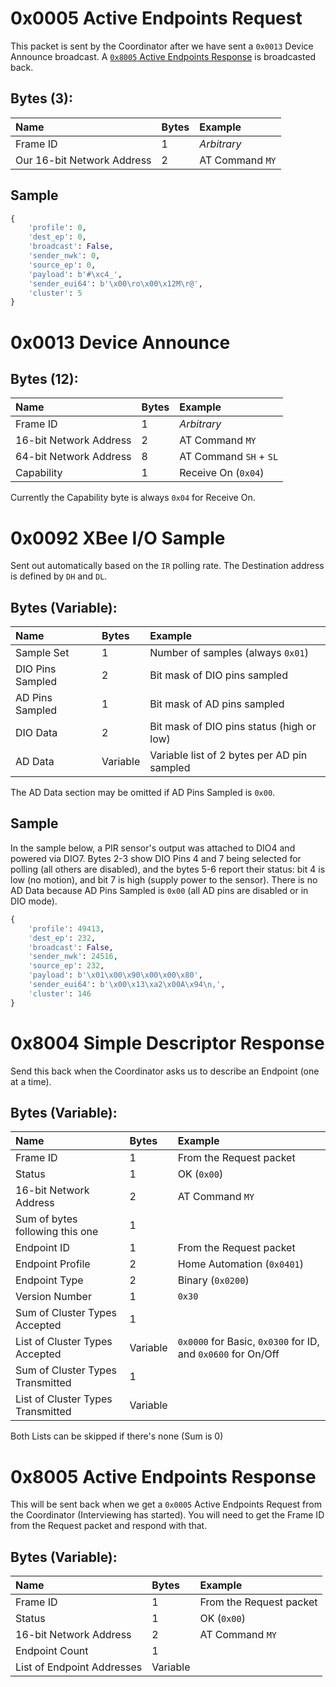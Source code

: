 # 0x0005 Active Endpoints Request
This packet is sent by the Coordinator after we have sent a `0x0013` Device Announce broadcast.  A [`0x8005` Active Endpoints Response](#0x8005-active-endpoints-response) is broadcasted back.

## Bytes (3):
|Name                      |Bytes|Example        |
|:-------------------------|:----|:--------------|
|Frame ID                  |1    |*Arbitrary*    |
|Our 16-bit Network Address|2    |AT Command `MY`|

## Sample
```python
{
    'profile': 0,
    'dest_ep': 0,
    'broadcast': False,
    'sender_nwk': 0,
    'source_ep': 0,
    'payload': b'#\xc4_',
    'sender_eui64': b'\x00\ro\x00\x12M\r@',
    'cluster': 5
}
```

# 0x0013 Device Announce
## Bytes (12):
|Name                  |Bytes|Example               |
|:---------------------|:----|:---------------------|
|Frame ID              |1    |*Arbitrary*           |
|16-bit Network Address|2    |AT Command `MY`       |
|64-bit Network Address|8    |AT Command `SH` + `SL`|
|Capability            |1    |Receive On (`0x04`)   |

Currently the Capability byte is always `0x04` for Receive On.

# 0x0092 XBee I/O Sample
Sent out automatically based on the `IR` polling rate.  The Destination address is defined by `DH` and `DL`.

## Bytes (Variable):
|Name            |Bytes   |Example                                    |
|:---------------|:-------|:------------------------------------------|
|Sample Set      |1       |Number of samples (always `0x01`)          |
|DIO Pins Sampled|2       |Bit mask of DIO pins sampled               |
|AD Pins Sampled |1       |Bit mask of AD pins sampled                |
|DIO Data        |2       |Bit mask of DIO pins status (high or low)  |
|AD Data         |Variable|Variable list of 2 bytes per AD pin sampled|

The AD Data section may be omitted if AD Pins Sampled is `0x00`.  

## Sample
In the sample below, a PIR sensor's output was attached to DIO4 and powered via DIO7. Bytes 2-3 show DIO Pins 4 and 7 being selected for polling (all others are disabled), and the bytes 5-6 report their status: bit 4 is low (no motion), and bit 7 is high (supply power to the sensor).  There is no AD Data because AD Pins Sampled is `0x00` (all AD pins are disabled or in DIO mode).

```python
{
    'profile': 49413,
    'dest_ep': 232,
    'broadcast': False,
    'sender_nwk': 24516,
    'source_ep': 232,
    'payload': b'\x01\x00\x90\x00\x00\x80',
    'sender_eui64': b'\x00\x13\xa2\x00A\x94\n,',
    'cluster': 146
}
```

# 0x8004 Simple Descriptor Response
Send this back when the Coordinator asks us to describe an Endpoint (one at a time).

## Bytes (Variable):
Name                                 |Bytes   |Example                                                     |
|:-----------------------------------|:-------|:-----------------------------------------------------------|
|Frame ID                            |1       |From the Request packet                                     |
|Status                              |1       |OK (`0x00`)                                                 |
|16-bit Network Address              |2       |AT Command `MY`                                             |
|Sum of bytes following this one     |1       |                                                            |
|Endpoint ID                         |1       |From the Request packet                                     |
|Endpoint Profile                    |2       |Home Automation (`0x0401`)                                  |
|Endpoint Type                       |2       |Binary (`0x0200`)                                           |
|Version Number                      |1       |`0x30`                                                      |
|Sum of Cluster Types Accepted       |1       |                                                            |
|List of Cluster Types Accepted      |Variable|`0x0000` for Basic, `0x0300` for ID, and `0x0600` for On/Off|
|Sum of Cluster Types Transmitted    |1       |                                                            |
|List of Cluster Types Transmitted   |Variable|                                                            |

Both Lists can be skipped if there's none (Sum is 0)

# 0x8005 Active Endpoints Response
This will be sent back when we get a `0x0005` Active Endpoints Request from the Coordinator (Interviewing has started).  You will need to get the Frame ID from the Request packet and respond with that.

## Bytes (Variable):
|Name                      |Bytes   |Example                |
|:-------------------------|:-------|:----------------------|
|Frame ID                  |1       |From the Request packet|
|Status                    |1       |OK (`0x00`)            |
|16-bit Network Address    |2       |AT Command `MY`        |
|Endpoint Count            |1       |                       |
|List of Endpoint Addresses|Variable|                       |

